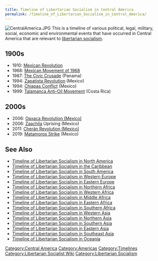 ```yaml
---
title: Timeline of Libertarian Socialism in Central America
permalink: /Timeline_of_Libertarian_Socialism_in_Central_America/
---
```


![](CentralAmerica.JPG "CentralAmerica.JPG") This is a timeline of
various political, legal, military, social, economic and environmental
events that have occurred in Central America that are relevant to
[libertarian socialism](Libertarian_Socialism "wikilink").

## 1900s

- 1910: [Mexican Revolution](Mexican_Revolution "wikilink")
- 1968: [Mexican Movement of 1968](Mexican_Movement_of_1968 "wikilink")
- 1987: [The Civic Crusade](The_Civic_Crusade_(Panama) "wikilink")
  (Panama)
- 1994: [Zapatista Revolution](Zapatista_Revolution "wikilink") (Mexico)
- 1994: [Chiapas Conflict](Chiapas_Conflict "wikilink") (Mexico)
- 1999: [Talamanca Anti-Oil
  Movement](Talamanca_Anti-Oil_Movement "wikilink") (Costa Rica)

## 2000s

- 2006: [Oaxaca Revolution (Mexico)](Oaxaca_Revolution "wikilink")
- 2006: [Zaachila](Zaachila "wikilink") Uprising (Mexico)
- 2011: [Cherán Revolution (Mexico)](Cherán_Revolution "wikilink")
- 2019: [Matamoros Strike](Matamoros_Strike_(2019) "wikilink") (Mexico)

## See Also

- [Timeline of Libertarian Socialism in North
  America](Timeline_of_Libertarian_Socialism_in_North_America "wikilink")
- [Timeline of Libertarian Socialism in the
  Caribbean](Timeline_of_Libertarian_Socialism_in_the_Caribbean "wikilink")
- [Timeline of Libertarian Socialism in South
  America](Timeline_of_Libertarian_Socialism_in_South_America "wikilink")
- [Timeline of Libertarian Socialism in Western
  Europe](Timeline_of_Libertarian_Socialism_in_Western_Europe "wikilink")
- [Timeline of Libertarian Socialism in Eastern
  Europe](Timeline_of_Libertarian_Socialism_in_Eastern_Europe "wikilink")
- [Timeline of Libertarian Socialism in Northern
  Africa](Timeline_of_Libertarian_Socialism_in_Northern_Africa "wikilink")
- [Timeline of Libertarian Socialism in Western
  Africa](Timeline_of_Libertarian_Socialism_in_Western_Africa "wikilink")
- [Timeline of Libertarian Socialism in Middle
  Africa](Timeline_of_Libertarian_Socialism_in_Middle_Africa "wikilink")
- [Timeline of Libertarian Socialism in Eastern
  Africa](Timeline_of_Libertarian_Socialism_in_Eastern_Africa "wikilink")
- [Timeline of Libertarian Socialism in Southern
  Africa](Timeline_of_Libertarian_Socialism_in_Southern_Africa "wikilink")
- [Timeline of Libertarian Socialism in Western
  Asia](Timeline_of_Libertarian_Socialism_in_Western_Asia "wikilink")
- [Timeline of Libertarian Socialism in Northern
  Asia](Timeline_of_Libertarian_Socialism_in_Northern_Asia "wikilink")
- [Timeline of Libertarian Socialism in Southern
  Asia](Timeline_of_Libertarian_Socialism_in_Southern_Asia "wikilink")
- [Timeline of Libertarian Socialism in Eastern
  Asia](Timeline_of_Libertarian_Socialism_in_Eastern_Asia "wikilink")
- [Timeline of Libertarian Socialism in Southeast
  Asia](Timeline_of_Libertarian_Socialism_in_Southeast_Asia "wikilink")
- [Timeline of Libertarian Socialism in
  Oceania](Timeline_of_Libertarian_Socialism_in_Oceania "wikilink")

[Category:Central America](Category:Central_America "wikilink")
[Category:Americas](Category:Americas "wikilink")
[Category:Timelines](Category:Timelines "wikilink")
[Category:Libertarian Socialist
Wiki](Category:Libertarian_Socialist_Wiki "wikilink")
[Category:Libertarian
Socialism](Category:Libertarian_Socialism "wikilink")